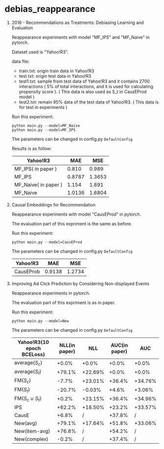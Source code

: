 # debias_reappearance

1. 2016 - Recommendations as Treatments: Debiasing Learning and Evaluation

   Reappearance experiments with model "MF_IPS" and "MF_Naive" in pytorch.

   Dataset used is "Yahoo!R3".

   data file:

   * train.txt: origin train data in Yahoo!R3
   * test.txt: origin test data in Yahoo!R3
   * test1.txt: sample from test data of Yahoo!R3 and it contains 2700 interactions ( 5% of total interactions, and it is used for calculating propensity score ). ( This data is also used as S_t in CausEProd model )
   * test2.txt: remain 95% data of the test data of Yahoo!R3. ( This data is for test in experiments )

   

   Run this experiment:
   
   ```
   python main.py --model=MF_Naive
   python main.py --model=MF_IPS
   ```
   
   The parameters can be changed in config.py `DefaultConfig`
   
   
   
   Results is as follow:
   
   | Yahoo!R3             | MAE    | MSE    |
   | -------------------- | ------ | ------ |
   | MF_IPS( in paper )   | 0.810  | 0.989  |
   | MF_IPS               | 0.8787 | 1.3653 |
   | MF_Naive( in paper ) | 1.154  | 1.891  |
   | MF_Naive             | 1.0136 | 1.6804 |



2. Causal Embeddings for Recommendation

   Reappearance experiments with model "CausEProd" in pytorch.

   The evaluation part of this expriment is the same as before.
   
   
   
   Run this experiment:
   
   ```
   python main.py --model=CausEProd
   ```
   
   The parameters can be changed in config.py `DefaultConfig`
   
   
   
   | Yahoo!R3  | MAE    | MSE    |
   | --------- | ------ | ------ |
   | CausEProb | 0.9138 | 1.2734 |
   
   
   
3. Improving Ad Click Prediction by Considering Non-displayed Events

   Reappearance experiments in pytorch.

   The evaluation part of this expriment is as in paper.

   

   Run this experiment:

   ```
   python main.py --model=New
   ```

   The parameters can be changed in config.py `DefaultConfig`

   

   | Yahoo!R3(10 epoch BCELoss) | NLL(in paper) | NLL     | AUC(in paper) | AUC     |
   | -------------------------- | ------------- | ------- | ------------- | ------- |
   | average($S_c$)             | +0.0%         | +0.0%   | +0.0%         | +0.0%   |
   | average($S_t$)             | +79.1%        | +22.69% | +0.0%         | +0.0%   |
   | FM($S_c$)                  | -7.7%         | +23.01% | +36.4%        | +34.76% |
   | FM($S_t$)                  | -20.7%        | -0.03%  | +4.6%         | +3.06%  |
   | FM($S_c \cup S_t$)         | +0.2%         | +23.15% | +36.4%        | +34.96% |
   | IPS                        | +62.2%        | +18.50% | +23.2%        | +33.57% |
   | CausE                      | +6.8%         | /       | +37.8%        | /       |
   | New(avg)                   | +79.1%        | +17.64% | +51.8%        | +33.06% |
   | New(item-avg)              | +76.8%        | /       | +54.2%        | /       |
   | New(complex)               | -0.2%         | /       | +37.4%        | /       |

   